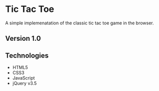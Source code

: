 # Tic Tac Toe

A simple implemenatation of the classic tic tac toe game in the browser.

## Version 1.0


## Technologies
- HTML5
- CSS3
- JavaScript
- jQuery v3.5